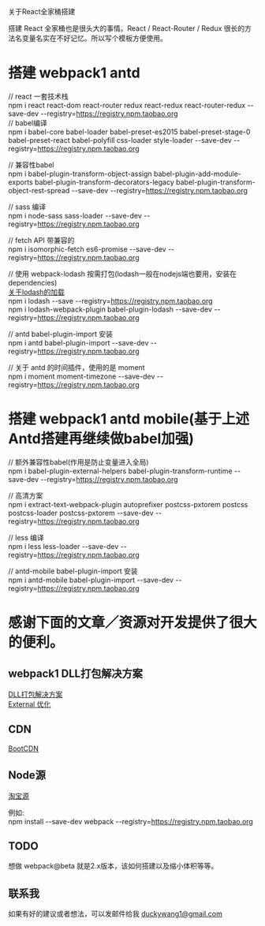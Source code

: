 关于React全家桶搭建

搭建 React 全家桶也是很头大的事情。React / React-Router / Redux 很长的方法名变量名实在不好记忆。所以写个模板方便使用。

# 搭建 webpack1 antd

// react 一套技术栈  
npm i react react-dom react-router redux react-redux react-router-redux --save-dev --registry=https://registry.npm.taobao.org    
// babel编译    
npm i babel-core babel-loader babel-preset-es2015 babel-preset-stage-0 babel-preset-react babel-polyfill css-loader style-loader --save-dev --registry=https://registry.npm.taobao.org  

// 兼容性babel    
npm i babel-plugin-transform-object-assign babel-plugin-add-module-exports babel-plugin-transform-decorators-legacy babel-plugin-transform-object-rest-spread --save-dev --registry=https://registry.npm.taobao.org  

// sass 编译    
npm i node-sass sass-loader --save-dev --registry=https://registry.npm.taobao.org  

// fetch API 带兼容的    
npm i isomorphic-fetch es6-promise --save-dev --registry=https://registry.npm.taobao.org  

// 使用 webpack-lodash 按需打包(lodash一般在nodejs端也要用，安装在dependencies)    
[关于lodash的加载](https://imys.net/20161217/webpack-use-lodash.html)    
npm i lodash --save --registry=https://registry.npm.taobao.org  
npm i lodash-webpack-plugin babel-plugin-lodash --save-dev --registry=https://registry.npm.taobao.org  

// antd babel-plugin-import 安装    
npm i antd babel-plugin-import --save-dev --registry=https://registry.npm.taobao.org  

// 关于 antd 的时间插件，使用的是 moment  
npm i moment moment-timezone --save-dev --registry=https://registry.npm.taobao.org  

# 搭建 webpack1 antd mobile(基于上述Antd搭建再继续做babel加强)

// 额外兼容性babel(作用是防止变量进入全局)    
npm i babel-plugin-external-helpers babel-plugin-transform-runtime --save-dev --registry=https://registry.npm.taobao.org  

// 高清方案    
npm i extract-text-webpack-plugin autoprefixer postcss-pxtorem postcss postcss-loader postcss-pxtorem --save-dev --registry=https://registry.npm.taobao.org  

// less 编译    
npm i less less-loader --save-dev --registry=https://registry.npm.taobao.org  

// antd-mobile babel-plugin-import 安装    
npm i antd-mobile babel-plugin-import --save-dev --registry=https://registry.npm.taobao.org  

# 感谢下面的文章／资源对开发提供了很大的便利。    
## webpack1 DLL打包解决方案

[DLL打包解决方案](https://segmentfault.com/a/1190000006087638)  
[External 优化](https://github.com/youngwind/blog/issues/65)  

## CDN
[BootCDN](http://www.bootcdn.cn)  

## Node源
[淘宝源](http://npm.taobao.org)    

例如:    
npm install --save-dev webpack --registry=https://registry.npm.taobao.org   


## TODO
想做 webpack@beta 就是2.x版本，该如何搭建以及缩小体积等等。

## 联系我
如果有好的建议或者想法，可以发邮件给我 duckywang1@gmail.com
